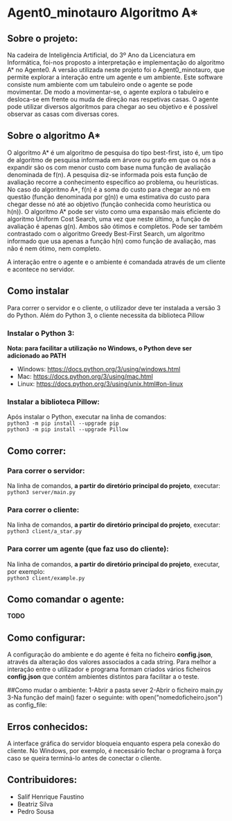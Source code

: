 # Agent0_minotauro Algoritmo A*
## Sobre o projeto:
Na cadeira de Inteligência Artificial, do 3º Ano da Licenciatura em Informática, foi-nos
proposto a interpretação e implementação do algoritmo A* no Agente0. 
A versão utilizada neste projeto foi o Agent0_minotauro, que permite explorar a interação
entre um agente e um ambiente. Este software consiste num ambiente com um tabuleiro
onde o agente se pode movimentar. De modo a movimentar-se, o agente explora o 
tabuleiro e desloca-se em frente ou muda de direção nas respetivas casas. O agente
pode utilizar diversos algoritmos para chegar ao seu objetivo e é possível observar as casas com diversas cores.

## Sobre o algoritmo A*
O algoritmo A* é um algoritmo de pesquisa do tipo best-first, isto é, um tipo de algoritmo de 
pesquisa informada em árvore ou grafo em que os nós a expandir são os com menor 
custo com base numa função de avaliação denominada de f(n). A pesquisa diz-se 
informada pois esta função de avaliação recorre a conhecimento específico ao problema, 
ou heurísticas. No caso do algoritmo A*, f(n) é a soma do custo para chegar ao nó em questão 
(função denominada por g(n)) e uma estimativa do custo para chegar desse nó até ao 
objetivo (função conhecida como heurística ou h(n)). 
O algoritmo A* pode ser visto como uma expansão mais eficiente do algoritmo Uniform Cost Search, 
uma vez que neste último, a função de avaliação é apenas g(n). Ambos são ótimos e completos.
Pode ser também contrastado com o algoritmo Greedy Best-First Search, um algoritmo informado 
que usa apenas a função h(n) como função de avaliação, mas não é nem ótimo, nem completo. 
  
A interação entre o agente e o ambiente é comandada através de um cliente e acontece no servidor.

## Como instalar
Para correr o servidor e o cliente, o utilizador deve ter instalada a versão 3 do Python. Além do Python 3, o cliente necessita da biblioteca Pillow
  
### Instalar o Python 3:
 
**Nota: para facilitar a utilização no Windows, o Python deve ser adicionado ao PATH**  
- Windows: https://docs.python.org/3/using/windows.html  
- Mac: https://docs.python.org/3/using/mac.html  
- Linux: https://docs.python.org/3/using/unix.html#on-linux  
  
### Instalar a biblioteca Pillow:
  Após instalar o Python, executar na linha de comandos:  
    ```python3 -m pip install --upgrade pip```  
    ```python3 -m pip install --upgrade Pillow```  

## Como correr:
### Para correr o servidor:  
Na linha de comandos, **a partir do diretório principal do projeto**, executar:  
    ```python3 server/main.py```  
  
### Para correr o cliente:  
Na linha de comandos, **a partir do diretório principal do projeto**, executar:  
    ```python3 client/a_star.py```  

### Para correr um agente (que faz uso do cliente):  
Na linha de comandos, **a partir do diretório principal do projeto**, executar, por exemplo:  
    ```python3 client/example.py```  

## Como comandar o agente:  
**TODO**
  
## Como configurar:  
A configuração do ambiente e do agente é feita no ficheiro **config.json**, através da alteração dos valores associados a cada string.
Para melhor  a interação entre o utilizador e  programa formam criados vários ficheiros **config.json** que contém ambientes distintos 
para facilitar a o teste.

##Como mudar o ambiente:
1-Abrir a pasta sever 
2-Abrir o ficheiro main.py
3-Na função def main() fazer o seguinte:
    with open("nomedoficheiro.json") as config_file:
  
## Erros conhecidos:  
A interface gráfica do servidor bloqueia enquanto espera pela conexão do cliente. No Windows, por exemplo, é necessário fechar o programa à força caso se queira terminá-lo antes de conectar o cliente.

## Contribuidores:
 - Salif Henrique Faustino
 - Beatriz Silva
 - Pedro Sousa

